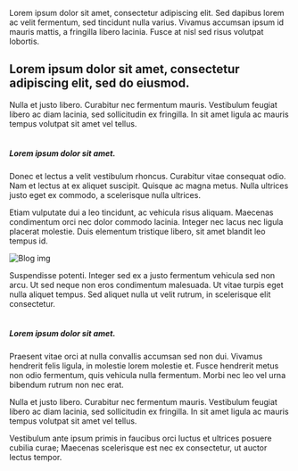 Lorem ipsum dolor sit amet, consectetur adipiscing elit. Sed dapibus lorem ac velit fermentum, sed tincidunt nulla varius. Vivamus accumsan ipsum id mauris mattis, a fringilla libero lacinia. Fusce at nisl sed risus volutpat lobortis.

## Lorem ipsum dolor sit amet, consectetur adipiscing elit, sed do eiusmod.

Nulla et justo libero. Curabitur nec fermentum mauris. Vestibulum feugiat libero ac diam lacinia, sed sollicitudin ex fringilla. In sit amet ligula ac mauris tempus volutpat sit amet vel tellus.
<br />
<br />

##### Lorem ipsum dolor sit amet.

Donec et lectus a velit vestibulum rhoncus. Curabitur vitae consequat odio. Nam et lectus at ex aliquet suscipit. Quisque ac magna metus. Nulla ultrices justo eget ex commodo, a scelerisque nulla ultrices.

Etiam vulputate dui a leo tincidunt, ac vehicula risus aliquam. Maecenas condimentum orci nec dolor commodo lacinia. Integer nec lacus nec ligula placerat molestie. Duis elementum tristique libero, sit amet blandit leo tempus id.

![Blog img](/images/blog/img-3.jpg)

Suspendisse potenti. Integer sed ex a justo fermentum vehicula sed non arcu. Ut sed neque non eros condimentum malesuada. Ut vitae turpis eget nulla aliquet tempus. Sed aliquet nulla ut velit rutrum, in scelerisque elit consectetur.
<br />
<br />

##### Lorem ipsum dolor sit amet.

Praesent vitae orci at nulla convallis accumsan sed non dui. Vivamus hendrerit felis ligula, in molestie lorem molestie et. Fusce hendrerit metus non odio fermentum, quis vehicula nulla fermentum. Morbi nec leo vel urna bibendum rutrum non nec erat.

Nulla et justo libero. Curabitur nec fermentum mauris. Vestibulum feugiat libero ac diam lacinia, sed sollicitudin ex fringilla. In sit amet ligula ac mauris tempus volutpat sit amet vel tellus.

Vestibulum ante ipsum primis in faucibus orci luctus et ultrices posuere cubilia curae; Maecenas scelerisque est nec ex consectetur, ut auctor lectus tempor.
